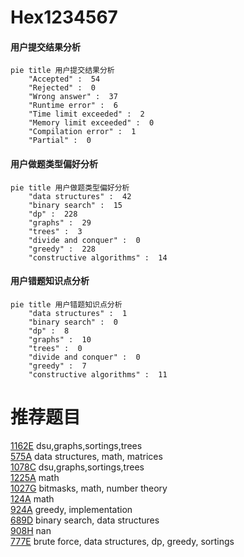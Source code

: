# Hex1234567

<!-- tabs:start -->



#### **用户提交结果分析**

```mermaid
pie title 用户提交结果分析
    "Accepted" :  54
    "Rejected" :  0
    "Wrong answer" :  37
    "Runtime error" :  6
    "Time limit exceeded" :  2
    "Memory limit exceeded" :  0
    "Compilation error" :  1
    "Partial" :  0
```

#### **用户做题类型偏好分析**

```mermaid
pie title 用户做题类型偏好分析
    "data structures" :  42
    "binary search" :  15
    "dp" :  228
    "graphs" :  29
    "trees" :  3
    "divide and conquer" :  0
    "greedy" :  228
    "constructive algorithms" :  14
```
#### **用户错题知识点分析**

```mermaid
pie title 用户错题知识点分析
    "data structures" :  1
    "binary search" :  0
    "dp" :  8
    "graphs" :  10
    "trees" :  0
    "divide and conquer" :  0
    "greedy" :  7
    "constructive algorithms" :  11
```



<!-- tabs:end -->
# 推荐题目
[1162E](https://codeforces.com/contest/1162/problem/E)		dsu,graphs,sortings,trees		  
[575A](https://codeforces.com/contest/575/problem/A)		data structures,
                        math,
                        matrices		  
[1078C](https://codeforces.com/contest/1078/problem/C)		dsu,graphs,sortings,trees		  
[1225A](https://codeforces.com/contest/1225/problem/A)		math		  
[1027G](https://codeforces.com/contest/1027/problem/G)		bitmasks,
                        math,
                        number theory		  
[124A](https://codeforces.com/contest/124/problem/A)		math		  
[924A](https://codeforces.com/contest/924/problem/A)		greedy,
                        implementation		  
[689D](https://codeforces.com/contest/689/problem/D)		binary search,
                        data structures		  
[908H](https://codeforces.com/contest/908/problem/H)		nan		  
[777E](https://codeforces.com/contest/777/problem/E)		brute force,
                        data structures,
                        dp,
                        greedy,
                        sortings		  
